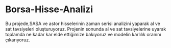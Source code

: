 # Borsa-Hisse-Analizi

Bu projede,SASA  ve astor hisselerinin zaman serisi analizini yaparak al ve sat tavsiyeleri oluşturuyoruz.
Projenin sonunda al ve sat tavsiyelerine uyarak toplamda ne kadar kar elde ettiğimize bakıyoruz ve modelin karlılık oranını çıkarıyoruz.
